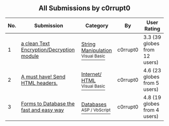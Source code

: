 ﻿<div align="center">

## All Submissions by c0rrupt0

</div>

No.  | Submission | Category | By   | User Rating
---- | ---------- | -------- | ---- | -----------
1 | [a clean Text Encryption/Decryption module<br />](https://github.com/Planet-Source-Code/c0rrupt0-a-clean-text-encryption-decryption-module__1-3537) | [String Manipulation<br /><sup>Visual Basic</sup>](../ByCategory/string-manipulation__1-5.md) | c0rrupt0 | 3.3 (39 globes from 12 users)
2 | [A must have\!  Send HTML headers\.<br />](https://github.com/Planet-Source-Code/c0rrupt0-a-must-have-send-html-headers__1-3539) | [Internet/ HTML<br /><sup>Visual Basic</sup>](../ByCategory/internet-html__1-34.md) | c0rrupt0 | 4.6 (23 globes from 5 users)
3 | [Forms to Database the fast and easy way<br />](https://github.com/Planet-Source-Code/c0rrupt0-forms-to-database-the-fast-and-easy-way__4-6639) | [Databases<br /><sup>ASP / VbScript</sup>](../ByCategory/databases__4-5.md) | c0rrupt0 | 4.8 (19 globes from 4 users)
